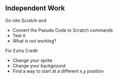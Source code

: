 
## Independent Work

Go into Scratch and 

- Convert the Pseudo Code to Scratch commands
- Test it
- What is not working?

For Extra Credit 

- Change your sprite  
- Change your background  
- Find a way to start at a different x,y position 


